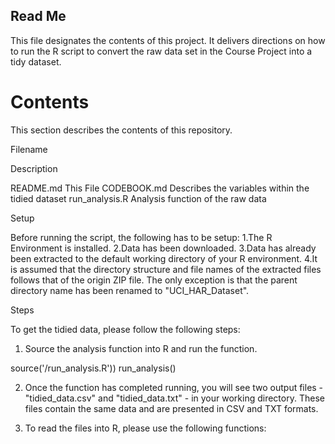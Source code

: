 ## Read Me
This file designates the contents of this project. It delivers directions on how to run the R script to convert the raw data set in the Course Project into a tidy dataset.

# Contents

This section describes the contents of this repository.


Filename

Description


README.md This File 
CODEBOOK.md Describes the variables within the tidied dataset 
run_analysis.R Analysis function of the raw data 

Setup

Before running the script, the following has to be setup:
1.The R Environment is installed.
2.Data has been downloaded.
3.Data has already been extracted to the default working directory of your R environment.
4.It is assumed that the directory structure and file names of the extracted files follows that of the origin ZIP file. The only exception is that the parent directory name has been renamed to "UCI_HAR_Dataset".

Steps

To get the tidied data, please follow the following steps:

1. Source the analysis function into R and run the function.

source('<your default R working directory>/run_analysis.R'))
run_analysis()

2. Once the function has completed running, you will see two output files - "tidied_data.csv" and "tidied_data.txt" - in your working directory. These files contain the same data and are presented in CSV and TXT formats.

3. To read the files into R, please use the following functions:
